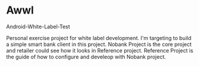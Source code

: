 Awwl
====

Android-White-Label-Test

Personal exercise project for white label development. I'm targeting to build a simple smart bank client in this project. 
Nobank Project is the core project and retailer could see how it looks in Reference project. 
Reference Project is the guide of how to configure and develeop with Nobank project.
